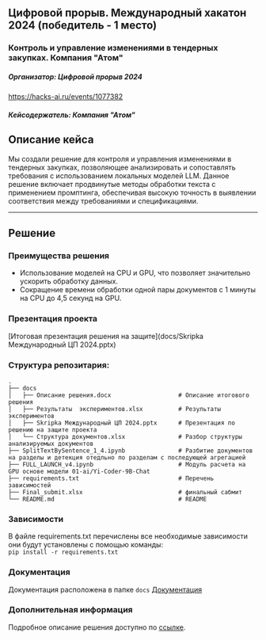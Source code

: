 ## Цифровой прорыв. Международный хакатон 2024 (победитель - 1 место)
### Контроль и управление изменениями в тендерных закупках. Компания "Атом"
##### Организатор: Цифровой прорыв 2024
https://hacks-ai.ru/events/1077382
##### Кейсодержатель: Компания "Атом"

## Описание кейса
Мы создали решение для контроля и управления изменениями в тендерных закупках, позволяющее анализировать и сопоставлять требования с использованием локальных моделей LLM. Данное решение включает продвинутые методы обработки текста с применением промптинга, обеспечивая высокую точность в выявлении соответствия между требованиями и спецификациями.

***
## Решение
### Преимущества решения
- Использование моделей на CPU и GPU, что позволяет значительно ускорить обработку данных.
- Сокращение времени обработки одной пары документов с 1 минуты на CPU до 4,5 секунд на GPU.

### Презентация проекта
[Итоговая презентация решения на защите](docs/Skripka Международный ЦП 2024.pptx)

### Структура репозитария:
```
.
├── docs
│   ├── Описание решения.docx                   # Описание итогового решения
│   ├── Результаты  экспериментов.xlsx          # Результаты  экспериментов
│   ├── Skripka Международный ЦП 2024.pptx      # Презентация по решению на защите проекта
│   └── Структура документов.xlsx               # Разбор структуры анализируемых документов
├── SplitTextBySentence_1_4.ipynb               # Разбитие документов на разделы и детекция отедльно по разделам с последующей агрегацией
├── FULL_LAUNCH_v4.ipynb                        # Модуль расчета на GPU основе модели 01-ai/Yi-Coder-9B-Chat
├── requirements.txt                            # Перечень зависимостей
├── Final_submit.xlsx                           # финальный сабмит
└── README.md                                   # README   

```
### Зависимости
В файле requirements.txt перечислены все необходимые зависимости они будут установлены с помощью команды:  
```pip install -r requirements.txt```

### Документация 
Документация  расположена в папке ```docs```
[Документация](docs)

### Дополнительная информация
Подробное описание решения доступно по [ссылке](https://docs.google.com/document/d/14I6Dg6L9visXgy657yeqg7ntPKrdW7B3zrYLNjTVPxY/edit?tab=t.0).
